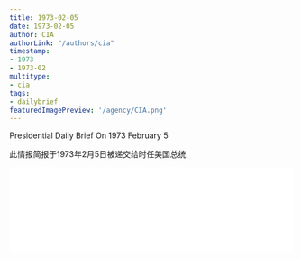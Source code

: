 ```yaml
---
title: 1973-02-05
date: 1973-02-05
author: CIA 
authorLink: "/authors/cia"
timestamp: 
- 1973
- 1973-02
multitype: 
- cia
tags: 
- dailybrief
featuredImagePreview: '/agency/CIA.png'
---
```



Presidential Daily Brief On 1973 February 5

此情报简报于1973年2月5日被递交给时任美国总统

<!--more-->





<div id="over" style="width:100%; overflow:hidden"> <iframe id="sFrame" name="sFrame" frameborder="no" border="0"  allowfullscreen marginwidth="0" scrolling="no" src = " /CIA/1973-02-05.html "  style = " position:absulute; width: 806px; top: 300;" > </iframe> </div>
